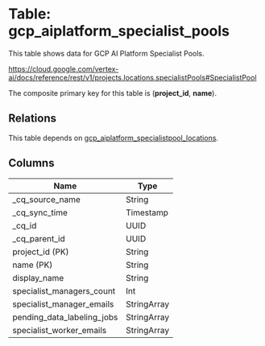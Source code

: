 # Table: gcp_aiplatform_specialist_pools

This table shows data for GCP AI Platform Specialist Pools.

https://cloud.google.com/vertex-ai/docs/reference/rest/v1/projects.locations.specialistPools#SpecialistPool

The composite primary key for this table is (**project_id**, **name**).

## Relations

This table depends on [gcp_aiplatform_specialistpool_locations](gcp_aiplatform_specialistpool_locations).

## Columns

| Name          | Type          |
| ------------- | ------------- |
|_cq_source_name|String|
|_cq_sync_time|Timestamp|
|_cq_id|UUID|
|_cq_parent_id|UUID|
|project_id (PK)|String|
|name (PK)|String|
|display_name|String|
|specialist_managers_count|Int|
|specialist_manager_emails|StringArray|
|pending_data_labeling_jobs|StringArray|
|specialist_worker_emails|StringArray|